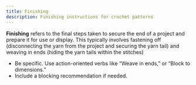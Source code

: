 ```yaml
---
title: Finishing
description: Finishing instructions for crochet patterns
---
```

**Finishing** refers to the final steps taken to secure the end of a project and prepare it for use or display. This typically involves fastening off (disconnecting the yarn from the project and securing the yarn tail) and weaving in ends (hiding the yarn tails within the stitches)

- Be specific. Use action-oriented verbs like “Weave in ends,” or “Block to dimensions.”
- Include a blocking recommendation if needed.